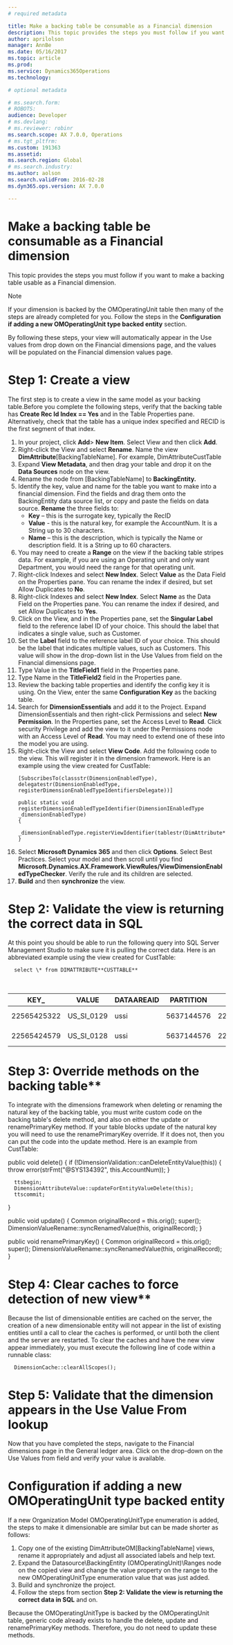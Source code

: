 ```yaml
---
# required metadata

title: Make a backing table be consumable as a Financial dimension
description: This topic provides the steps you must follow if you want to make a backing table usable as a Financial dimension.
author: aprilolson
manager: AnnBe
ms.date: 05/16/2017
ms.topic: article
ms.prod: 
ms.service: Dynamics365Operations
ms.technology: 

# optional metadata

# ms.search.form: 
# ROBOTS: 
audience: Developer
# ms.devlang: 
# ms.reviewer: robinr
ms.search.scope: AX 7.0.0, Operations
# ms.tgt_pltfrm: 
ms.custom: 191363
ms.assetid: 
ms.search.region: Global
# ms.search.industry: 
ms.author: aolson
ms.search.validFrom: 2016-02-28
ms.dyn365.ops.version: AX 7.0.0

---
```


# Make a backing table be consumable as a Financial dimension

This topic provides the steps you must follow if you want to make a backing table usable as a Financial dimension.

> [!NOTE]
> If your dimension is backed by the OMOperatingUnit table then many of the steps are already completed for you. Follow the steps in the **Configuration if adding a new OMOperatingUnit type backed entity** section.

By following these steps, your view will automatically appear in the Use values from drop down on the Financial dimensions page, and the values will be populated on the Financial dimension values page.

# Step 1: Create a view

The first step is to create a view in the same model as your backing table.Before you complete the following steps, verify that the backing table has **Create Rec Id Index == Yes** and in the Table Properties pane. Alternatively, check that the table has a unique index specified and RECID is the first segment of that index.

1.  In your project, click **Add**\> **New Item**. Select View and then click **Add**.
1.  Right-click the View and select **Rename**. Name the view **DimAttribute**[BackingTableName]. For example, DimAttributeCustTable
1.  Expand **View Metadata**, and then drag your table and drop it on the **Data Sources** node on the view.
1.  Rename the node from [BackingTableName] to **BackingEntity.**
1.  Identify the key, value and name for the table you want to make into a financial dimension. Find the fields and drag them onto the BackingEntity data source list, or copy and paste the fields on data source. **Rename** the three fields to:
      + **Key** – this is the surrogate key, typically the RecID
      + **Value** - this is the natural key, for example the AccountNum. It is a
        String up to 30 characters.
      + **Name** – this is the description, which is typically the Name or
        description field. It is a String up to 60 characters.
1.  You may need to create a **Range** on the view if the backing table stripes data. For example, if you are using an Operating unit and only want Department, you would need the range for that operating unit.
1.  Right-click Indexes and select **New Index**. Select **Value** as the Data Field on the Properties pane. You can rename the index if desired, but set Allow Duplicates to **No**.
1. Right-click Indexes and select **New Index**. Select **Name** as the Data Field on the Properties pane. You can rename the index if desired, and set Allow Duplicates to **Yes**.
1. Click on the View, and in the Properties pane, set the **Singular Label** field to the reference label ID of your choice. This should the label that indicates a single value, such as Customer.
1. Set the **Label** field to the reference label ID of your choice. This should be the label that indicates multiple values, such as Customers. This value will show in the drop-down list in the Use Values from field on the Financial dimensions page.
1. Type Value in the **TitleField1** field in the Properties pane.
1. Type Name in the **TitleField2** field in the Properties pane.
1. Review the backing table properties and identify the config key it is using. On the View, enter the same **Configuration Key** as the backing table.
1. Search for **DimensionEssentials** and add it to the Project. Expand DimensionEssentials and then right-click Permissions and select **New Permission**. In the Properties pane, set the Access Level to **Read**. Click security Privilege and add the view to it under the Permissions node with an Access Level of **Read**. You may need to extend one of these into the model you are using.
1. Right-click the View and select **View Code**. Add the following code to the view. This will register it in the dimension framework. Here is an example using the view created for CustTable:
      ```
      [SubscribesTo(classstr(DimensionEnabledType),
      delegatestr(DimensionEnabledType,
      registerDimensionEnabledTypeIdentifiersDelegate))]

      public static void registerDimensionEnabledTypeIdentifier(DimensionIEnabledType _dimensionEnabledType)
      {
         _dimensionEnabledType.registerViewIdentifier(tablestr(DimAttribute**CustTable**));
      }
      ```
1. Select **Microsoft Dynamics 365** and then click **Options**. Select Best Practices. Select your model and then scroll until you find
    **Microsoft.Dynamics.AX.Framework.ViewRules/ViewDimensionEnabledTypeChecker**. Verify the rule and its children are selected.
1.  **Build** and then **synchronize** the view.

# Step 2: Validate the view is returning the correct data in SQL

At this point you should be able to run the following query into SQL Server Management Studio to make sure it is pulling the correct data. Here is an abbreviated example using the view created for CustTable:

      select \* from DIMATTRIBUTE**CUSTTABLE**
    

| KEY\_   | VALUE    | DATAAREAID | PARTITION | RECID   | NAME           | PARTITION\#2 |
|-------------|--------------|----------------|---------------|-------------|--------------------|------------------|
| 22565425322 | US\_SI\_0129 | ussi           | 5637144576    | 22565425322 | Adventure Services | 5637144576       |
| 22565424579 | US\_SI\_0128 | ussi           | 5637144576    | 22565424579 | Alpine Electronics | 5637144576       |


# Step 3: Override methods on the backing table**

To integrate with the dimensions framework when deleting or renaming the natural key of the backing table, you must write custom code on the backing table's delete method, and also on either the update or renamePrimaryKey method. If your table blocks update of the natural key you will need to use the renamePrimaryKey override. If it does not, then you can put the code into the update method. Here is an example from CustTable:


   public void delete()
   {
      if (!DimensionValidation::canDeleteEntityValue(this))
      {
            throw error(strFmt("\@SYS134392", this.AccountNum));
      }
      
      ttsbegin;
      DimensionAttributeValue::updateForEntityValueDelete(this);
      ttscommit;
   }
   
   public void update()
   {
      Common originalRecord = this.orig();
      super();
      DimensionValueRename::syncRenamedValue(this, originalRecord);
   }
   
   public void renamePrimaryKey()
   {
      Common originalRecord = this.orig();
      super();
      DimensionValueRename::syncRenamedValue(this, originalRecord);
   }

# Step 4: Clear caches to force detection of new view**

Because the list of dimensionable entities are cached on the server, the creation of a new dimensionable entity will not appear in the list of existing entities until a call to clear the caches is performed, or until both the client and the server are restarted. To clear the caches and have the new view appear immediately, you must execute the following line of code within a runnable class:

      DimensionCache::clearAllScopes();

# Step 5: Validate that the dimension appears in the Use Value From lookup

Now that you have completed the steps, navigate to the Financial dimensions page in the General ledger area. Click on the drop-down on the Use Values from field and verify your value is available.


# Configuration if adding a new OMOperatingUnit type backed entity

If a new Organization Model OMOperatingUnitType enumeration is added, the steps to make it dimensionable are similar but can be made shorter as follows:
1. Copy one of the existing DimAttributeOM[BackingTableName] views, rename it appropriately and adjust all associated labels and help text.
1. Expand the Datasource\\BackingEntity (OMOperatingUnit)\\Ranges node on the copied view and change the value property on the range to the new OMOperatingUnitType enumeration value that was just added.
1. Build and synchronize the project.
1. Follow the steps from section **Step 2: Validate the view is returning the correct data in SQL** and on.

Because the OMOperatingUnitType is backed by the OMOperatingUnit table, generic code already exists to handle the delete, update and renamePrimaryKey methods. Therefore, you do not need to update these methods.
